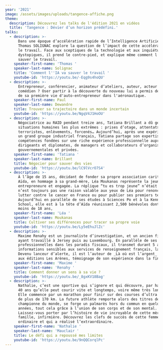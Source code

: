 ```yaml
---
year: '2021'
image: /assets/images/uploads/tangence-affiche.png
theme:
  description: Découvrez les talks de l'édition 2021 en vidéos
  title: 'Tangence : Dévier d’un horizon prédéfini.'
talks:
  - description: >-
      Dans une époque d’accélération rapide de l’Intelligence Artificielle,
      Thomas SOLIGNAC explore la question de l’impact de cette accélération sur
      le travail. Face aux sceptiques de la technologie et aux inquiétudes
      dystopiques, il prend le contre-pied, et explique même comment l’IA va
      sauver le travail.
    speaker-first-name: 'Thomas '
    speaker-last-name: Solignac
    title: 'Comment l''IA va sauver le travail '
    youtube-id: 'https://youtu.be/-Eqg9s4hoQU'
  - description: >-
      Entrepreneur, conférencier, animateur d’ateliers, auteur, acteur ou
      comédien ? Oser partir à la découverte du nouveau lui a permis de dévier
      de sa première vie d'auto-entrepreneur dans l'aéronautique.
    speaker-first-name: Paul
    speaker-last-name: Dewandre
    title: Trouver sa trajectoire dans un monde incertain
    youtube-id: 'https://youtu.be/NgqV4J1HoOU'
  - description: >-
      Négociatrice au RAID pendant treize ans, Tatiana Brillant a dû gérer des
      situations humaines les plus extrêmes : prises d’otage, attentats
      terroristes, enlèvements, forcenés… Aujourd’hui, après une expérience dans
      un grand groupe industriel français, Tatiana partage son expertise et ses
      compétences fondées sur une riche expérience professionnelle auprès de
      dirigeants et diplomates, de managers et collaborateurs d’organisations
      gouvernementales et privées.
    speaker-first-name: 'Tatiana '
    speaker-last-name: Brillant
    title: Négocier pour sauver des vies
    youtube-id: 'https://youtu.be/lC9lVcrO7S4'
  - description: >-
      À l’âge de 15 ans, décidant de fonder sa propre association caritative,
      Aïda, en hommage à sa grand-mère, Léa Moukanas représente la jeunesse
      entrepreneure et engagée. La réplique “tu es trop jeune” n’était pas et
      n’est toujours pas une raison valable aux yeux de Léa pour renoncer à
      lutter contre le cancer en France ou pour publier ses premiers textes.
      Aujourd’hui en parallèle de ses études à Sciences Po et à la Kennedy
      School, elle est à la tête d’Aïda réunissant 2,500 bénévoles dont 80% ont
      moins de 18 ans,
    speaker-first-name: 'Léa '
    speaker-last-name: Moukanas
    title: Cultiver ses différences pour tracer sa propre voie
    youtube-id: 'https://youtu.be/Ly5eEhuJlZc'
  - description: >-
      Maxime Renahy est un journaliste d’investigation, et un ancien financier,
      ayant travaillé à Jersey puis au Luxembourg. En parallèle de ses activités
      professionnelles dans les paradis fiscaux, il transmet durant 5 ans des
      informations sensibles aux services de renseignement français, la DGSE.
      Devenu lanceur d’alerte, il est l’auteur de _Là où est l’argent_ publié
      aux éditions Les Arènes, témoignage de son expérience dans la finance.
    speaker-first-name: 'Maxime '
    speaker-last-name: 'Renahy '
    title: Comment donner un sens à sa vie ?
    youtube-id: 'https://youtu.be/_8gxKV18Bag'
  - description: >-
      Nathalie, c’est une sportive qui s’ignore et qui découvre, par hasard, à
      40 ans qu’elle peut courir vite et longtemps, voire même très longtemps…
      Elle commence par un marathon pour finir sur des courses d’ultra endurance
      de plus de 170 km. La future athlète remporte alors des titres de
      championne du monde, se forge un palmarès hors du commun en quelques
      années, tout cela grâce à l’union de son corps et de son mental.
      Laissez-vous porter par l’histoire de vie incroyable de cette mère de
      famille, infirmière. Découvrez les clefs de succès de cette femme
      ordinaire et qui a réalisé l’extraordinaire.
    speaker-first-name: 'Nathalie '
    speaker-last-name: 'Mauclair '
    title: Le défi qui a repoussé mes limites
    youtube-id: 'https://youtu.be/9nQQCorqlPc'
---
```


